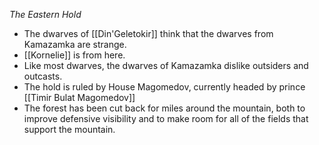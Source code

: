 *The Eastern Hold*
- The dwarves of [[Din'Geletokir]] think that the dwarves from Kamazamka are strange.
- [[Kornelie]] is from here.
- Like most dwarves, the dwarves of Kamazamka dislike outsiders and outcasts.
- The hold is ruled by House Magomedov, currently headed by prince [[Timir Bulat Magomedov]]
- The forest has been cut back for miles around the mountain, both to improve defensive visibility and to make room for all of the fields that support the mountain.